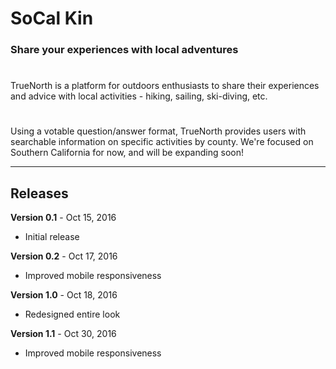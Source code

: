 # SoCal Kin
### Share your experiences with local adventures
# 

TrueNorth is a platform for outdoors enthusiasts to share their experiences and advice with local activities - hiking, sailing, ski-diving, etc.
# 
Using a votable question/answer format, TrueNorth provides users with searchable information on specific activities by county. We're focused on Southern California for now, and will be expanding soon!

---
## Releases

**Version 0.1** - Oct 15, 2016
* Initial release

**Version 0.2** - Oct 17, 2016
* Improved mobile responsiveness

**Version 1.0** - Oct  18, 2016
* Redesigned entire look

**Version 1.1** - Oct 30, 2016
* Improved mobile responsiveness
